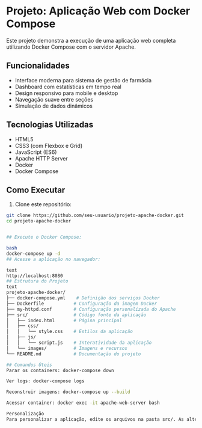 # Projeto: Aplicação Web com Docker Compose

Este projeto demonstra a execução de uma aplicação web completa utilizando Docker Compose com o servidor Apache.

## Funcionalidades

- Interface moderna para sistema de gestão de farmácia
- Dashboard com estatísticas em tempo real
- Design responsivo para mobile e desktop
- Navegação suave entre seções
- Simulação de dados dinâmicos

## Tecnologias Utilizadas

- HTML5
- CSS3 (com Flexbox e Grid)
- JavaScript (ES6)
- Apache HTTP Server
- Docker
- Docker Compose

## Como Executar

1. Clone este repositório:
```bash
git clone https://github.com/seu-usuario/projeto-apache-docker.git
cd projeto-apache-docker


## Execute o Docker Compose:

bash
docker-compose up -d
## Acesse a aplicação no navegador:

text
http://localhost:8080
## Estrutura do Projeto
text
projeto-apache-docker/
├── docker-compose.yml    # Definição dos serviços Docker
├── Dockerfile           # Configuração da imagem Docker
├── my-httpd.conf        # Configuração personalizada do Apache
├── src/                 # Código fonte da aplicação
│   ├── index.html       # Página principal
│   ├── css/
│   │   └── style.css    # Estilos da aplicação
│   ├── js/
│   │   └── script.js    # Interatividade da aplicação
│   └── images/          # Imagens e recursos
└── README.md            # Documentação do projeto

## Comandos Úteis
Parar os containers: docker-compose down

Ver logs: docker-compose logs

Reconstruir imagens: docker-compose up --build

Acessar container: docker exec -it apache-web-server bash

Personalização
Para personalizar a aplicação, edite os arquivos na pasta src/. As alterações serão refletidas automaticamente no container graças ao volume mapeado.
